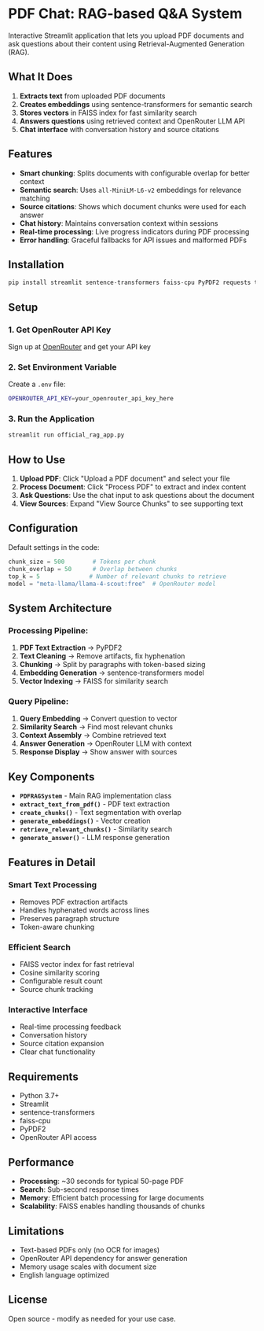 # PDF Chat: RAG-based Q&A System

Interactive Streamlit application that lets you upload PDF documents and ask questions about their content using Retrieval-Augmented Generation (RAG).

## What It Does

1. **Extracts text** from uploaded PDF documents
2. **Creates embeddings** using sentence-transformers for semantic search
3. **Stores vectors** in FAISS index for fast similarity search
4. **Answers questions** using retrieved context and OpenRouter LLM API
5. **Chat interface** with conversation history and source citations

## Features

- **Smart chunking**: Splits documents with configurable overlap for better context
- **Semantic search**: Uses `all-MiniLM-L6-v2` embeddings for relevance matching
- **Source citations**: Shows which document chunks were used for each answer
- **Chat history**: Maintains conversation context within sessions
- **Real-time processing**: Live progress indicators during PDF processing
- **Error handling**: Graceful fallbacks for API issues and malformed PDFs

## Installation

```bash
pip install streamlit sentence-transformers faiss-cpu PyPDF2 requests tiktoken python-dotenv numpy
```

## Setup

### 1. Get OpenRouter API Key
Sign up at [OpenRouter](https://openrouter.ai/) and get your API key

### 2. Set Environment Variable
Create a `.env` file:
```bash
OPENROUTER_API_KEY=your_openrouter_api_key_here
```

### 3. Run the Application
```bash
streamlit run official_rag_app.py
```

## How to Use

1. **Upload PDF**: Click "Upload a PDF document" and select your file
2. **Process Document**: Click "Process PDF" to extract and index content
3. **Ask Questions**: Use the chat input to ask questions about the document
4. **View Sources**: Expand "View Source Chunks" to see supporting text

## Configuration

Default settings in the code:
```python
chunk_size = 500        # Tokens per chunk
chunk_overlap = 50      # Overlap between chunks
top_k = 5              # Number of relevant chunks to retrieve
model = "meta-llama/llama-4-scout:free"  # OpenRouter model
```

## System Architecture

### Processing Pipeline:
1. **PDF Text Extraction** → PyPDF2
2. **Text Cleaning** → Remove artifacts, fix hyphenation
3. **Chunking** → Split by paragraphs with token-based sizing
4. **Embedding Generation** → sentence-transformers model
5. **Vector Indexing** → FAISS for similarity search

### Query Pipeline:
1. **Query Embedding** → Convert question to vector
2. **Similarity Search** → Find most relevant chunks
3. **Context Assembly** → Combine retrieved text
4. **Answer Generation** → OpenRouter LLM with context
5. **Response Display** → Show answer with sources

## Key Components

- **`PDFRAGSystem`** - Main RAG implementation class
- **`extract_text_from_pdf()`** - PDF text extraction
- **`create_chunks()`** - Text segmentation with overlap
- **`generate_embeddings()`** - Vector creation
- **`retrieve_relevant_chunks()`** - Similarity search
- **`generate_answer()`** - LLM response generation

## Features in Detail

### Smart Text Processing
- Removes PDF extraction artifacts
- Handles hyphenated words across lines
- Preserves paragraph structure
- Token-aware chunking

### Efficient Search
- FAISS vector index for fast retrieval
- Cosine similarity scoring
- Configurable result count
- Source chunk tracking

### Interactive Interface
- Real-time processing feedback
- Conversation history
- Source citation expansion
- Clear chat functionality

## Requirements

- Python 3.7+
- Streamlit
- sentence-transformers
- faiss-cpu
- PyPDF2
- OpenRouter API access

## Performance

- **Processing**: ~30 seconds for typical 50-page PDF
- **Search**: Sub-second response times
- **Memory**: Efficient batch processing for large documents
- **Scalability**: FAISS enables handling thousands of chunks

## Limitations

- Text-based PDFs only (no OCR for images)
- OpenRouter API dependency for answer generation
- Memory usage scales with document size
- English language optimized

## License

Open source - modify as needed for your use case.
